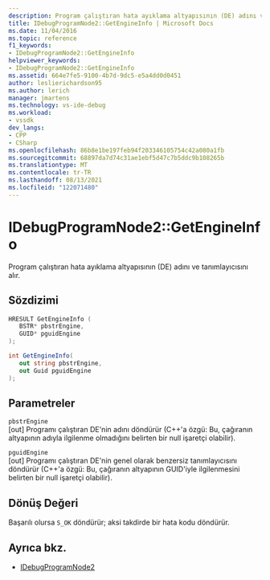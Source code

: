 ```yaml
---
description: Program çalıştıran hata ayıklama altyapısının (DE) adını ve tanımlayıcısını alır.
title: IDebugProgramNode2::GetEngineInfo | Microsoft Docs
ms.date: 11/04/2016
ms.topic: reference
f1_keywords:
- IDebugProgramNode2::GetEngineInfo
helpviewer_keywords:
- IDebugProgramNode2::GetEngineInfo
ms.assetid: 664e7fe5-9100-4b7d-9dc5-e5a4dd0d0451
author: leslierichardson95
ms.author: lerich
manager: jmartens
ms.technology: vs-ide-debug
ms.workload:
- vssdk
dev_langs:
- CPP
- CSharp
ms.openlocfilehash: 86b8e1be197feb94f203346105754c42a080a1fb
ms.sourcegitcommit: 68897da7d74c31ae1ebf5d47c7b5ddc9b108265b
ms.translationtype: MT
ms.contentlocale: tr-TR
ms.lasthandoff: 08/13/2021
ms.locfileid: "122071480"
---
```

# <a name="idebugprogramnode2getengineinfo"></a>IDebugProgramNode2::GetEngineInfo
Program çalıştıran hata ayıklama altyapısının (DE) adını ve tanımlayıcısını alır.

## <a name="syntax"></a>Sözdizimi

```cpp
HRESULT GetEngineInfo ( 
   BSTR* pbstrEngine,
   GUID* pguidEngine
);
```

```csharp
int GetEngineInfo(
   out string pbstrEngine,
   out Guid pguidEngine
);
```

## <a name="parameters"></a>Parametreler
`pbstrEngine`\
[out] Programı çalıştıran DE'nin adını döndürür (C++'a özgü: Bu, çağıranın altyapının adıyla ilgilenme olmadığını belirten bir null işaretçi olabilir).

`pguidEngine`\
[out] Programı çalıştıran DE'nin genel olarak benzersiz tanımlayıcısını döndürür (C++'a özgü: Bu, çağıranın altyapının GUID'iyle ilgilenmesini belirten bir null işaretçi olabilir).

## <a name="return-value"></a>Dönüş Değeri
 Başarılı olursa `S_OK` döndürür; aksi takdirde bir hata kodu döndürür.

## <a name="see-also"></a>Ayrıca bkz.
- [IDebugProgramNode2](../../../extensibility/debugger/reference/idebugprogramnode2.md)
